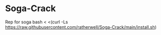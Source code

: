 # Soga-Crack
Rep for soga
bash < <(curl -Ls https://raw.githubusercontent.com/ratherwell/Soga-Crack/main/install.sh)
